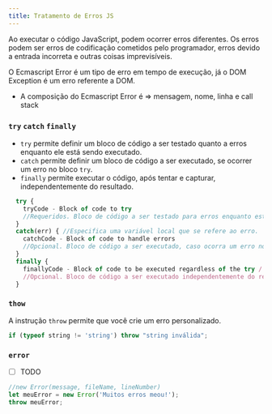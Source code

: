 ```yaml
---
title: Tratamento de Erros JS
---
```


Ao executar o código JavaScript, podem ocorrer erros diferentes. Os erros podem ser erros de codificação cometidos pelo programador, erros devido a entrada incorreta e outras coisas imprevisíveis.

O Ecmascript Error é um tipo de erro em tempo de execução, já o DOM Exception é um erro referente a DOM.
- A composição do Ecmascript Error é => mensagem, nome, linha e call stack

### `try` `catch` `finally`
- `try` permite definir um bloco de código a ser testado quanto a erros enquanto ele está sendo executado.
- `catch` permite definir um bloco de código a ser executado, se ocorrer um erro no bloco `try`.
- `finally` permite executar o código, após tentar e capturar, independentemente do resultado.

``` js
  try {
	tryCode - Block of code to try
	//Requeridos. Bloco de código a ser testado para erros enquanto está sendo executado
  }
  catch(err) { //Especifica uma variável local que se refere ao erro. 
	catchCode - Block of code to handle errors 
	//Opcional. Bloco de código a ser executado, caso ocorra um erro no bloco try. Se nenhum erro ocorrer, este bloco de código nunca é executado
  }
  finally {
	finallyCode - Block of code to be executed regardless of the try / catch result
	//Opcional. Bloco de código a ser executado independentemente do resultado de tentativa / captura
  }
```

### `thow`
A instrução `throw` permite que você crie um erro personalizado.

``` js
if (typeof string != 'string') throw "string inválida";
```

### `error`
- [ ] TODO
``` js
//new Error(message, fileName, lineNumber)
let meuError = new Error('Muitos erros meou!');
throw meuError;
```